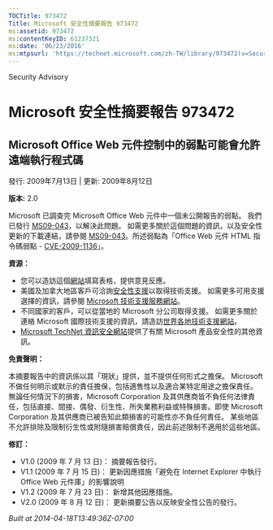 ```yaml
---
TOCTitle: 973472
Title: Microsoft 安全性摘要報告 973472
ms:assetid: 973472
ms:contentKeyID: 61237321
ms:date: '06/23/2016'
ms:mtpsurl: 'https://technet.microsoft.com/zh-TW/library/973472(v=Security.10)'
---
```


Security Advisory

Microsoft 安全性摘要報告 973472
===============================

Microsoft Office Web 元件控制中的弱點可能會允許遠端執行程式碼
-------------------------------------------------------------

發行: 2009年7月13日 | 更新: 2009年8月12日

**版本:** 2.0

Microsoft 已調查完 Microsoft Office Web 元件中一個未公開報告的弱點。 我們已發行 [MS09-043](http://technet.microsoft.com/security/bulletin/ms09-043)，以解決此問題。 如需更多關於這個問題的資訊，以及安全性更新的下載連結，請參閱 [MS09-043](http://technet.microsoft.com/security/bulletin/ms09-043)。所述弱點為「Office Web 元件 HTML 指令碼弱點 - [CVE-2009-1136](http://www.cve.mitre.org/cgi-bin/cvename.cgi?name=cve-2006-1136)」。

**資源：**

-   您可以造訪這個[網站](https://support.microsoft.com/common/survey.aspx?scid=sw;en;1257&amp;showpage=1&amp;ws=technet&amp;sd=tech)填寫表格，提供意見反應。
-   美國及加拿大地區客戶可洽詢[安全性支援](http://go.microsoft.com/fwlink/?linkid=21131)以取得技術支援。 如需更多可用支援選擇的資訊，請參閱 [Microsoft 技術支援服務網站](http://support.microsoft.com/?ln=zh-tw)。
-   不同國家的客戶，可以從當地的 Microsoft 分公司取得支援。 如需更多關於連絡 Microsoft 國際技術支援的資訊，請造訪[世界各地技術支援網站](http://go.microsoft.com/fwlink/?linkid=21155)。
-   [Microsoft TechNet 資訊安全網站](http://technet.microsoft.com/zh-tw/security/default.aspx)提供了有關 Microsoft 產品安全性的其他資訊。

**免責聲明：**

本摘要報告中的資訊係以其「現狀」提供，並不提供任何形式之擔保。 Microsoft 不做任何明示或默示的責任擔保，包括適售性以及適合某特定用途之擔保責任。 無論任何情況下的損害，Microsoft Corporation 及其供應商皆不負任何法律責任，包括直接、間接、偶發、衍生性、所失業務利益或特殊損害。即使 Microsoft Corporation 及其供應商已被告知此類損害的可能性亦不負任何責任。 某些地區不允許排除及限制衍生性或附隨損害賠償責任，因此前述限制不適用於這些地區。

**修訂：**

-   V1.0 (2009 年 7 月 13 日)： 摘要報告發行。
-   V1.1 (2009 年 7 月 15 日)： 更新因應措施「避免在 Internet Explorer 中執行 Office Web 元件庫」的影響說明
-   V1.2 (2009 年 7 月 23 日)： 新增其他因應措施。
-   V2.0 (2009 年 8 月 12 日)： 更新摘要公告以反映安全性公告的發行。

*Built at 2014-04-18T13:49:36Z-07:00*
